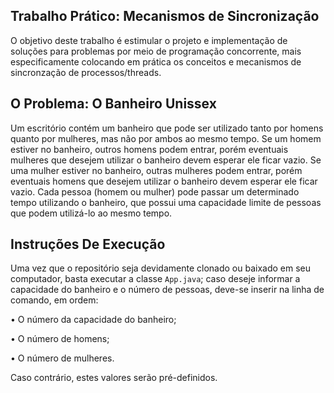 ## Trabalho Prático: Mecanismos de Sincronização

O objetivo deste trabalho é estimular o projeto e implementação de soluções para problemas por meio de programação concorrente, mais especificamente colocando em prática os conceitos e mecanismos de sincronzação de processos/threads.


##  O Problema: O Banheiro Unissex

Um escritório contém um banheiro que pode ser utilizado tanto por homens quanto por mulheres, mas não por ambos ao mesmo tempo. Se um homem estiver no banheiro, outros homens podem entrar, porém eventuais mulheres que desejem utilizar o banheiro devem esperar ele ficar vazio. Se uma mulher estiver no banheiro, outras mulheres podem entrar, porém eventuais homens que desejem utilizar o banheiro devem esperar ele ficar vazio. Cada pessoa (homem ou mulher) pode passar um determinado tempo utilizando o banheiro, que possui uma capacidade limite de pessoas que podem utilizá-lo ao mesmo tempo.

## Instruções De Execução

Uma vez que o repositório seja devidamente clonado ou baixado em seu computador, basta executar a classe `App.java`; caso deseje informar a capacidade do banheiro e o número de pessoas, deve-se inserir na linha de comando, em ordem:

•	O número da capacidade do banheiro; 

•	O número de homens; 

•	O número de mulheres.

Caso contrário, estes valores serão pré-definidos.


